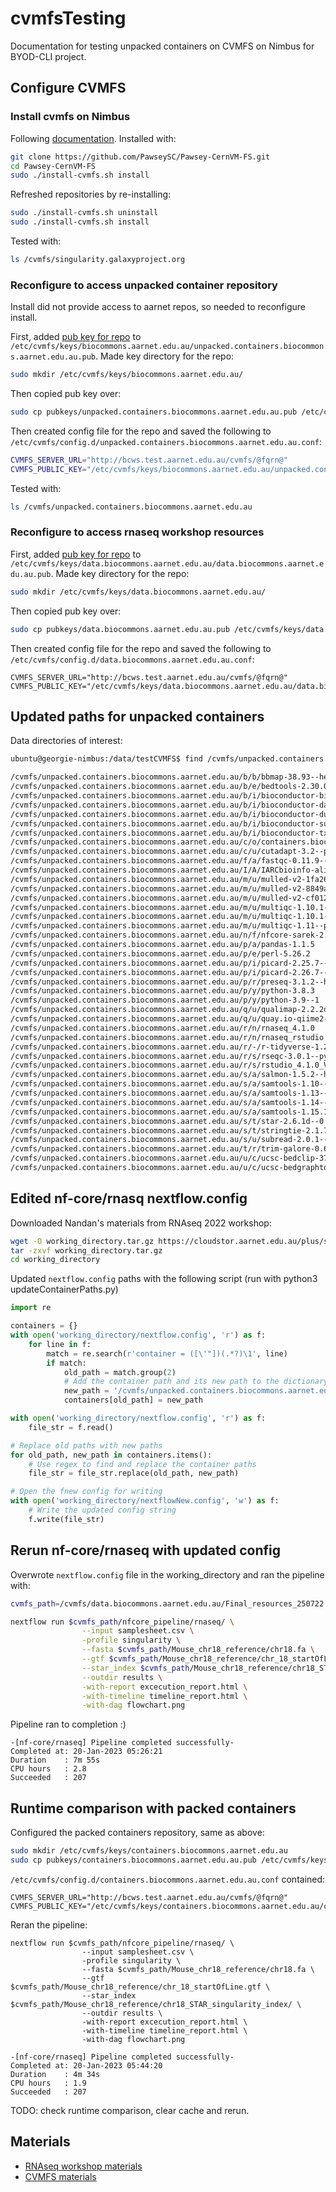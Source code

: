 # cvmfsTesting

Documentation for testing unpacked containers on CVMFS on Nimbus for BYOD-CLI project.

## Configure CVMFS 

### **Install cvmfs on Nimbus**

Following [documentation](https://github.com/PawseySC/Pawsey-CernVM-FS). Installed with: 
```bash
git clone https://github.com/PawseySC/Pawsey-CernVM-FS.git
cd Pawsey-CernVM-FS
sudo ./install-cvmfs.sh install
```

Refreshed repositories by re-installing:
```bash
sudo ./install-cvmfs.sh uninstall
sudo ./install-cvmfs.sh install
```

Tested with: 

```bash
ls /cvmfs/singularity.galaxyproject.org
```

### **Reconfigure to access unpacked container repository**

Install did not provide access to aarnet repos, so needed to reconfigure install. 

First, added [pub key for repo](https://github.com/PawseySC/Pawsey-CernVM-FS/blob/main/pubkeys/unpacked.containers.biocommons.aarnet.edu.au.pub) to `/etc/cvmfs/keys/biocommons.aarnet.edu.au/unpacked.containers.biocommons.aarnet.edu.au.pub`. Made key directory for the repo: 
```bash
sudo mkdir /etc/cvmfs/keys/biocommons.aarnet.edu.au/
```
Then copied pub key over: 
```bash
sudo cp pubkeys/unpacked.containers.biocommons.aarnet.edu.au.pub /etc/cvmfs/keys/biocommons.aarnet.edu.au/unpacked.containers.biocommons.aarnet.edu.au.pub
```

Then created config file for the repo and saved the following to `/etc/cvmfs/config.d/unpacked.containers.biocommons.aarnet.edu.au.conf`:
```bash
CVMFS_SERVER_URL="http://bcws.test.aarnet.edu.au/cvmfs/@fqrn@"
CVMFS_PUBLIC_KEY="/etc/cvmfs/keys/biocommons.aarnet.edu.au/unpacked.containers.biocommons.aarnet.edu.au.pub"
```

Tested with:
```bash
ls /cvmfs/unpacked.containers.biocommons.aarnet.edu.au
```

### **Reconfigure to access rnaseq workshop resources**

First, added [pub key for repo](https://github.com/PawseySC/Pawsey-CernVM-FS/blob/main/pubkeys/data.biocommons.aarnet.edu.au.pub) to `/etc/cvmfs/keys/data.biocommons.aarnet.edu.au/data.biocommons.aarnet.edu.au.pub`. Made key directory for the repo: 

```bash
sudo mkdir /etc/cvmfs/keys/data.biocommons.aarnet.edu.au/
```

Then copied pub key over: 
```bash
sudo cp pubkeys/data.biocommons.aarnet.edu.au.pub /etc/cvmfs/keys/data.biocommons.aarnet.edu.au/data.biocommons.aarnet.edu.au.pub
```

Then created config file for the repo and saved the following to `/etc/cvmfs/config.d/data.biocommons.aarnet.edu.au.conf`:
```
CVMFS_SERVER_URL="http://bcws.test.aarnet.edu.au/cvmfs/@fqrn@"
CVMFS_PUBLIC_KEY="/etc/cvmfs/keys/data.biocommons.aarnet.edu.au/data.biocommons.aarnet.edu.au.pub"
```

## Updated paths for unpacked containers 

Data directories of interest: 
```bash
ubuntu@georgie-nimbus:/data/testCVMFS$ find /cvmfs/unpacked.containers.biocommons.aarnet.edu.au/ -mindepth 3 -maxdepth 3 -type d | sort

/cvmfs/unpacked.containers.biocommons.aarnet.edu.au/b/b/bbmap-38.93--he522d1c_0
/cvmfs/unpacked.containers.biocommons.aarnet.edu.au/b/e/bedtools-2.30.0--hc088bd4_0
/cvmfs/unpacked.containers.biocommons.aarnet.edu.au/b/i/bioconductor-biostrings-2.58.0--r40h037d062_0
/cvmfs/unpacked.containers.biocommons.aarnet.edu.au/b/i/bioconductor-dada2-1.20.0--r41h399db7b_0
/cvmfs/unpacked.containers.biocommons.aarnet.edu.au/b/i/bioconductor-dupradar-1.18.0--r40_1
/cvmfs/unpacked.containers.biocommons.aarnet.edu.au/b/i/bioconductor-summarizedexperiment-1.20.0--r40_0
/cvmfs/unpacked.containers.biocommons.aarnet.edu.au/b/i/bioconductor-tximeta-1.8.0--r40_0
/cvmfs/unpacked.containers.biocommons.aarnet.edu.au/c/o/containers.biocontainers.pro-s3-SingImgsRepo-biocontainers-v1.2.0_cv1-biocontainers_v1.2.0_cv1.img
/cvmfs/unpacked.containers.biocommons.aarnet.edu.au/c/u/cutadapt-3.2--py38h0213d0e_0
/cvmfs/unpacked.containers.biocommons.aarnet.edu.au/f/a/fastqc-0.11.9--0
/cvmfs/unpacked.containers.biocommons.aarnet.edu.au/I/A/IARCbioinfo-alignment-nf-v1.3
/cvmfs/unpacked.containers.biocommons.aarnet.edu.au/m/u/mulled-v2-1fa26d1ce03c295fe2fdcf85831a92fbcbd7e8c2-afaaa4c6f5b308b4b6aa2dd8e99e1466b2a6b0cd-0
/cvmfs/unpacked.containers.biocommons.aarnet.edu.au/m/u/mulled-v2-8849acf39a43cdd6c839a369a74c0adc823e2f91-ab110436faf952a33575c64dd74615a84011450b-0
/cvmfs/unpacked.containers.biocommons.aarnet.edu.au/m/u/mulled-v2-cf0123ef83b3c38c13e3b0696a3f285d3f20f15b-606b713ec440e799d53a2b51a6e79dbfd28ecf3e-0
/cvmfs/unpacked.containers.biocommons.aarnet.edu.au/m/u/multiqc-1.10.1--py_0
/cvmfs/unpacked.containers.biocommons.aarnet.edu.au/m/u/multiqc-1.10.1--pyhdfd78af_1
/cvmfs/unpacked.containers.biocommons.aarnet.edu.au/m/u/multiqc-1.11--pyhdfd78af_0
/cvmfs/unpacked.containers.biocommons.aarnet.edu.au/n/f/nfcore-sarek-2.7.1
/cvmfs/unpacked.containers.biocommons.aarnet.edu.au/p/a/pandas-1.1.5
/cvmfs/unpacked.containers.biocommons.aarnet.edu.au/p/e/perl-5.26.2
/cvmfs/unpacked.containers.biocommons.aarnet.edu.au/p/i/picard-2.25.7--hdfd78af_0
/cvmfs/unpacked.containers.biocommons.aarnet.edu.au/p/i/picard-2.26.7--hdfd78af_0
/cvmfs/unpacked.containers.biocommons.aarnet.edu.au/p/r/preseq-3.1.2--h06ef8b0_1
/cvmfs/unpacked.containers.biocommons.aarnet.edu.au/p/y/python-3.8.3
/cvmfs/unpacked.containers.biocommons.aarnet.edu.au/p/y/python-3.9--1
/cvmfs/unpacked.containers.biocommons.aarnet.edu.au/q/u/qualimap-2.2.2d--1
/cvmfs/unpacked.containers.biocommons.aarnet.edu.au/q/u/quay.io-qiime2-core-2021.2
/cvmfs/unpacked.containers.biocommons.aarnet.edu.au/r/n/rnaseq_4.1.0
/cvmfs/unpacked.containers.biocommons.aarnet.edu.au/r/n/rnaseq_rstudio
/cvmfs/unpacked.containers.biocommons.aarnet.edu.au/r/-/r-tidyverse-1.2.1
/cvmfs/unpacked.containers.biocommons.aarnet.edu.au/r/s/rseqc-3.0.1--py37h516909a_1
/cvmfs/unpacked.containers.biocommons.aarnet.edu.au/r/s/rstudio_4.1.0_V4.0
/cvmfs/unpacked.containers.biocommons.aarnet.edu.au/s/a/salmon-1.5.2--h84f40af_0
/cvmfs/unpacked.containers.biocommons.aarnet.edu.au/s/a/samtools-1.10--h9402c20_2
/cvmfs/unpacked.containers.biocommons.aarnet.edu.au/s/a/samtools-1.13--h8c37831_0
/cvmfs/unpacked.containers.biocommons.aarnet.edu.au/s/a/samtools-1.14--hb421002_0
/cvmfs/unpacked.containers.biocommons.aarnet.edu.au/s/a/samtools-1.15.1--h1170115_0
/cvmfs/unpacked.containers.biocommons.aarnet.edu.au/s/t/star-2.6.1d--0
/cvmfs/unpacked.containers.biocommons.aarnet.edu.au/s/t/stringtie-2.1.7--h978d192_0
/cvmfs/unpacked.containers.biocommons.aarnet.edu.au/s/u/subread-2.0.1--hed695b0_0
/cvmfs/unpacked.containers.biocommons.aarnet.edu.au/t/r/trim-galore-0.6.7--hdfd78af_0
/cvmfs/unpacked.containers.biocommons.aarnet.edu.au/u/c/ucsc-bedclip-377--h0b8a92a_2
/cvmfs/unpacked.containers.biocommons.aarnet.edu.au/u/c/ucsc-bedgraphtobigwig-377--h446ed27_1
```

## Edited nf-core/rnasq nextflow.config 

Downloaded Nandan's materials from RNAseq 2022 workshop: 
```bash
wget -O working_directory.tar.gz https://cloudstor.aarnet.edu.au/plus/s/xveu7WCIdj7bk6c/download
tar -zxvf working_directory.tar.gz
cd working_directory 
```

Updated `nextflow.config` paths with the following script (run with python3 updateContainerPaths.py)
```python
import re 

containers = {}
with open('working_directory/nextflow.config', 'r') as f:
    for line in f:
        match = re.search(r'container = ([\'"])(.*?)\1', line)
        if match:
            old_path = match.group(2)
            # Add the container path and its new path to the dictionary
            new_path = '/cvmfs/unpacked.containers.biocommons.aarnet.edu.au/' + '/'.join(old_path.split('/')[5:]).rstrip('.img')
            containers[old_path] = new_path

with open('working_directory/nextflow.config', 'r') as f:
    file_str = f.read()

# Replace old paths with new paths
for old_path, new_path in containers.items():
    # Use regex to find and replace the container paths
    file_str = file_str.replace(old_path, new_path)

# Open the fnew config for writing
with open('working_directory/nextflowNew.config', 'w') as f:
    # Write the updated config string
    f.write(file_str)
```

## Rerun nf-core/rnaseq with updated config

Overwrote `nextflow.config` file in the working_directory and ran the pipeline with: 

```bash
cvmfs_path=/cvmfs/data.biocommons.aarnet.edu.au/Final_resources_250722

nextflow run $cvmfs_path/nfcore_pipeline/rnaseq/ \
                --input samplesheet.csv \
                -profile singularity \
                --fasta $cvmfs_path/Mouse_chr18_reference/chr18.fa \
                --gtf $cvmfs_path/Mouse_chr18_reference/chr_18_startOfLine.gtf \
                --star_index $cvmfs_path/Mouse_chr18_reference/chr18_STAR_singularity_index/ \
                --outdir results \
                -with-report excecution_report.html \
                -with-timeline timeline_report.html \
                -with-dag flowchart.png
```

Pipeline ran to completion :)

```
-[nf-core/rnaseq] Pipeline completed successfully-
Completed at: 20-Jan-2023 05:26:21
Duration    : 7m 55s
CPU hours   : 2.8
Succeeded   : 207
```

## Runtime comparison with packed containers 

Configured the packed containers repository, same as above:

```bash
sudo mkdir /etc/cvmfs/keys/containers.biocommons.aarnet.edu.au
sudo cp pubkeys/containers.biocommons.aarnet.edu.au.pub /etc/cvmfs/keys/containers.biocommons.aarnet.edu.au/containers.biocommons.aarnet.edu.au.pub
```

`/etc/cvmfs/config.d/containers.biocommons.aarnet.edu.au.conf` contained:
```
CVMFS_SERVER_URL="http://bcws.test.aarnet.edu.au/cvmfs/@fqrn@"
CVMFS_PUBLIC_KEY="/etc/cvmfs/keys/containers.biocommons.aarnet.edu.au/containers.biocommons.aarnet.edu.au.pub"
``` 

Reran the pipeline:
```
nextflow run $cvmfs_path/nfcore_pipeline/rnaseq/ \
                --input samplesheet.csv \
                -profile singularity \
                --fasta $cvmfs_path/Mouse_chr18_reference/chr18.fa \
                --gtf $cvmfs_path/Mouse_chr18_reference/chr_18_startOfLine.gtf \
                --star_index $cvmfs_path/Mouse_chr18_reference/chr18_STAR_singularity_index/ \
                --outdir results \
                -with-report excecution_report.html \
                -with-timeline timeline_report.html \
                -with-dag flowchart.png
```

```
-[nf-core/rnaseq] Pipeline completed successfully-
Completed at: 20-Jan-2023 05:44:20
Duration    : 4m 34s
CPU hours   : 1.9
Succeeded   : 207
```
TODO: check runtime comparison, clear cache and rerun. 

## Materials
- [RNAseq workshop materials](https://sydney-informatics-hub.github.io/rna-seq-pt1-quarto/notebooks/1.1_Download_data.html)
- [CVMFS materials](https://github.com/PawseySC/Pawsey-CernVM-FS)
